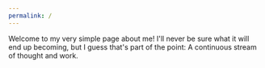 ```yaml
---
permalink: /
---
```

Welcome to my very simple page about me!
I'll never be sure what it will end up becoming, but I guess that's part of the point: A continuous stream of thought and work.
